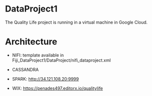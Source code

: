 # DataProject1

The Quality Life project is running in a virtual machine in Google Cloud. 

# Architecture

- NIFI: template available in Fiji_DataProject1/DataProject/nifi_dataproject.xml

- CASSANDRA

- SPARK:  http://34.121.108.20:9999

- WIX: https://penades497.editorx.io/qualitylife
